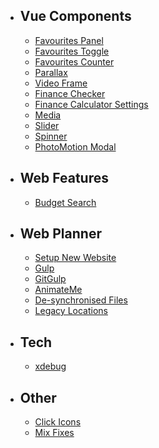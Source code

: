- ## Vue Components
  - [<i class="fas fa-heart"></i> Favourites Panel](/docs/vue-components/favourites-panel)
  - [<i class="fas fa-heart"></i> Favourites Toggle](/docs/vue-components/favourites-toggle)
  - [<i class="fas fa-heart"></i> Favourites Counter](/docs/vue-components/favourites-counter)
  - [<i class="fas fa-layer-group"></i> Parallax](/docs/vue-components/parallax)
  - [<i class="fas fa-file-video"></i> Video Frame](/docs/vue-components/video-frame)
  - [<i class="fas fa-piggy-bank"></i> Finance Checker](/docs/vue-components/finance-checker)
  - [<i class="fas fa-file-invoice-dollar"></i> Finance Calculator Settings](/docs/vue-components/finance-calculator)
  - [<i class="fas fa-desktop"></i> Media](/docs/vue-components/media)
  - [<i class="fas fa-images"></i> Slider](/docs/vue-components/slider)
  - [<i class="fas fa-car"></i> Spinner](/docs/vue-components/spinner)
  - [<i class="fas fa-car"></i> PhotoMotion Modal](/docs/vue-components/photomotion-modal)
  
- ## Web Features
  - [<i class="fas fa-search-dollar"></i> Budget Search](/docs/web-features/budget-search)
  
- ## Web Planner
  - [<i class="far fa-layer-plus"></i> Setup New Website](/docs/web-planner/setup-new-website)
  - [<i class="fab fa-gulp"></i> Gulp](/docs/web-planner/gulp)
  - [<i class="fab fa-gulp"></i> GitGulp](/docs/web-planner/git-gulp)
  - [<i class="fas fa-meh-rolling-eyes"></i> AnimateMe](/docs/web-planner/animate-me)
  - [<i class="fas fa-sync"></i> De-synchronised Files](/docs/web-planner/de-synchronised-files)
  - [<i class="fas fa-location-arrow"></i> Legacy Locations](/docs/web-planner/legacy-locations)
  
- ## Tech
  - [<i class="fas fa-bug"></i> xdebug](/docs/tech/xdebug)

- ## Other
  - [<i class="far fa-question-circle"></i> Click Icons](/docs/other/click-icons)
  - [<i class="fas fa-toolbox"></i> Mix Fixes](/docs/other/mix-fixes)
